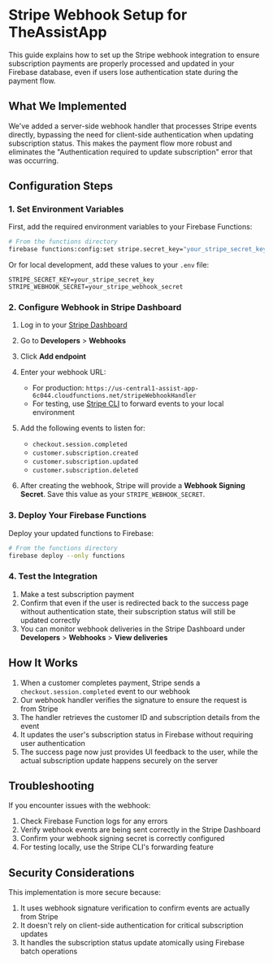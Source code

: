 # Stripe Webhook Setup for TheAssistApp

This guide explains how to set up the Stripe webhook integration to ensure subscription payments are properly processed and updated in your Firebase database, even if users lose authentication state during the payment flow.

## What We Implemented

We've added a server-side webhook handler that processes Stripe events directly, bypassing the need for client-side authentication when updating subscription status. This makes the payment flow more robust and eliminates the "Authentication required to update subscription" error that was occurring.

## Configuration Steps

### 1. Set Environment Variables

First, add the required environment variables to your Firebase Functions:

```bash
# From the functions directory
firebase functions:config:set stripe.secret_key="your_stripe_secret_key" stripe.webhook_secret="your_stripe_webhook_secret"
```

Or for local development, add these values to your `.env` file:

```
STRIPE_SECRET_KEY=your_stripe_secret_key
STRIPE_WEBHOOK_SECRET=your_stripe_webhook_secret
```

### 2. Configure Webhook in Stripe Dashboard

1. Log in to your [Stripe Dashboard](https://dashboard.stripe.com/)
2. Go to **Developers** > **Webhooks**
3. Click **Add endpoint**
4. Enter your webhook URL:
   - For production: `https://us-central1-assist-app-6c044.cloudfunctions.net/stripeWebhookHandler`
   - For testing, use [Stripe CLI](https://stripe.com/docs/stripe-cli) to forward events to your local environment

5. Add the following events to listen for:
   - `checkout.session.completed`
   - `customer.subscription.created`
   - `customer.subscription.updated`
   - `customer.subscription.deleted`

6. After creating the webhook, Stripe will provide a **Webhook Signing Secret**. Save this value as your `STRIPE_WEBHOOK_SECRET`.

### 3. Deploy Your Firebase Functions

Deploy your updated functions to Firebase:

```bash
# From the functions directory
firebase deploy --only functions
```

### 4. Test the Integration

1. Make a test subscription payment
2. Confirm that even if the user is redirected back to the success page without authentication state, their subscription status will still be updated correctly
3. You can monitor webhook deliveries in the Stripe Dashboard under **Developers** > **Webhooks** > **View deliveries**

## How It Works

1. When a customer completes payment, Stripe sends a `checkout.session.completed` event to our webhook
2. Our webhook handler verifies the signature to ensure the request is from Stripe
3. The handler retrieves the customer ID and subscription details from the event
4. It updates the user's subscription status in Firebase without requiring user authentication
5. The success page now just provides UI feedback to the user, while the actual subscription update happens securely on the server

## Troubleshooting

If you encounter issues with the webhook:

1. Check Firebase Function logs for any errors
2. Verify webhook events are being sent correctly in the Stripe Dashboard
3. Confirm your webhook signing secret is correctly configured
4. For testing locally, use the Stripe CLI's forwarding feature

## Security Considerations

This implementation is more secure because:

1. It uses webhook signature verification to confirm events are actually from Stripe
2. It doesn't rely on client-side authentication for critical subscription updates
3. It handles the subscription status update atomically using Firebase batch operations

